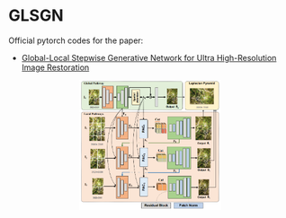 # GLSGN
Official pytorch codes for the paper:
- [Global-Local Stepwise Generative Network for Ultra High-Resolution Image Restoration](https://arxiv.org/pdf/2207.08808.pdf)

<div  align="center"> <img src="Figures/framework.png" alt="Cover" width="50%" align=center/> </div>
